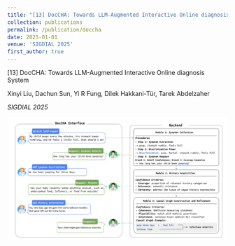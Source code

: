 ```yaml
---
title: "[13] DocCHA: Towards LLM-Augmented Interactive Online diagnosis System"
collection: publications
permalink: /publication/doccha
date: 2025-01-01
venue: 'SIGDIAL 2025'
first_author: true
---
```


[13] DocCHA: Towards LLM-Augmented Interactive Online diagnosis System

Xinyi Liu, Dachun Sun, Yi R Fung, Dilek Hakkani-Tür, Tarek Abdelzaher

*SIGDIAL 2025*

![Paper 13 Image](../images/papers/13.png) 
